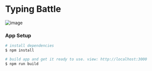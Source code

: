 # Typing Battle
![image](https://user-images.githubusercontent.com/59766658/215741022-109560c8-1ca0-42e3-82df-e0834aa37d5a.png)

### App Setup
```bash
# install dependencies 
$ npm install

# build app and get it ready to use. view: http://localhost:3000
$ npm run build 
```








